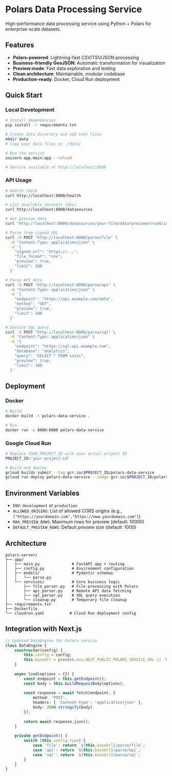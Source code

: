 # Polars Data Processing Service

High-performance data processing service using Python + Polars for enterprise-scale datasets.

## Features

- **Polars-powered**: Lightning-fast CSV/TSV/JSON processing
- **Business-friendly GeoJSON**: Automatic transformation for visualization
- **Preview mode**: Fast data exploration and testing
- **Clean architecture**: Maintainable, modular codebase
- **Production-ready**: Docker, Cloud Run deployment

## Quick Start

### Local Development

```bash
# Install dependencies
pip install -r requirements.txt

# Create data directory and add test files
mkdir data
# Copy your data files to ./data/

# Run the service
uvicorn app.main:app --reload

# Service available at http://localhost:8000
```

### API Usage

```bash
# Health check
curl http://localhost:8000/health

# List available datasets (dev)
curl http://localhost:8000/datasources

# Get preview data
curl "http://localhost:8000/datasources/your-file/data?preview=true&limit=100"

# Parse from signed URL
curl -X POST "http://localhost:8000/parse/file" \
  -H "Content-Type: application/json" \
  -d '{
    "signed_url": "https://...",
    "file_format": "csv",
    "preview": true,
    "limit": 100
  }'

# Parse API data
curl -X POST "http://localhost:8000/parse/api" \
  -H "Content-Type: application/json" \
  -d '{
    "endpoint": "https://api.example.com/data",
    "method": "GET",
    "preview": true,
    "limit": 100
  }'

# Execute SQL query
curl -X POST "http://localhost:8000/parse/sql" \
  -H "Content-Type: application/json" \
  -d '{
    "endpoint": "https://sql-api.example.com",
    "database": "analytics",
    "query": "SELECT * FROM sales",
    "preview": true,
    "limit": 100
  }'
```

## Deployment

### Docker

```bash
# Build
docker build -t polars-data-service .

# Run
docker run -p 8000:8000 polars-data-service
```

### Google Cloud Run

```bash
# Replace YOUR_PROJECT_ID with your actual project ID
PROJECT_ID="your-project-id"

# Build and deploy
gcloud builds submit --tag gcr.io/$PROJECT_ID/polars-data-service
gcloud run deploy polars-data-service --image gcr.io/$PROJECT_ID/polars-data-service --platform managed
```

## Environment Variables

- `ENV`: `development` or `production`
- `ALLOWED_ORIGINS`: List of allowed CORS origins (e.g., `["https://yourdomain.com","https://www.yourdomain.com"]`)
- `MAX_PREVIEW_ROWS`: Maximum rows for preview (default: 10000)
- `DEFAULT_PREVIEW_ROWS`: Default preview size (default: 1000)

## Architecture

```
polars-server/
├── app/
│   ├── main.py              # FastAPI app + routing
│   ├── config.py            # Environment configuration
│   ├── models/              # Pydantic schemas
│   │   └── parse.py
│   └── services/            # Core business logic
│       ├── file_parser.py   # File processing with Polars
│       ├── api_parser.py    # Remote API data fetching
│       ├── sql_parser.py    # SQL query execution
│       └── cleanup.py       # Temporary file cleanup
├── requirements.txt
├── Dockerfile
└── cloudrun.yaml           # Cloud Run deployment config
```

## Integration with Next.js

```typescript
// Updated DataEngine for Polars service
class DataEngine {
    constructor(config) {
        this.config = config;
        this.baseUrl = process.env.NEXT_PUBLIC_POLARS_SERVICE_URL || 'http://localhost:8000';
    }
    
    async load(options = {}) {
        const endpoint = this.getEndpoint();
        const body = this.buildRequestBody(options);
        
        const response = await fetch(endpoint, {
            method: 'POST',
            headers: { 'Content-Type': 'application/json' },
            body: JSON.stringify(body)
        });
        
        return await response.json();
    }
    
    private getEndpoint() {
        switch (this.config.type) {
            case 'file': return `${this.baseUrl}/parse/file`;
            case 'api': return `${this.baseUrl}/parse/api`;
            case 'sql': return `${this.baseUrl}/parse/sql`;
        }
    }
}